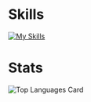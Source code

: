# Skills 
[![My Skills](https://skillicons.dev/icons?i=html,tailwind,js,vue,react,py,fastapi,docker)](https://skillicons.dev)
# Stats
![Top Languages Card](https://github-readme-stats.vercel.app/api/top-langs/?username=yuichiroooo&layout=compact)
